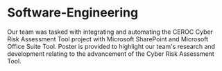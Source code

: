 # Software-Engineering
Our team was tasked with integrating and automating the CEROC Cyber Risk Assessment Tool project with Microsoft SharePoint and Microsoft Office Suite Tool.
Poster is provided to highlight our team's research and development relating to the advancement of the Cyber Risk Assessment Tool.
